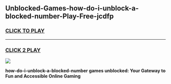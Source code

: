 
## Unblocked-Games-how-do-i-unblock-a-blocked-number-Play-Free-jcdfp
<h3>
<a href="https://premium76.site?title=how-do-i-unblock-a-blocked-number&ref=12A">CLICK TO PLAY</a></h3>
<hr>

<h3>
<a href="https://premium76.site?title=how-do-i-unblock-a-blocked-number&ref=12A">CLICK 2 PLAY</a>
  
</h3>

<a href="https://premium76.site?title=how-do-i-unblock-a-blocked-number&ref=12A"><img src="https://clearcache.store/games.png"></a>


**how-do-i-unblock-a-blocked-number games unblocked: Your Gateway to Fun and Accessible Online Gaming**
